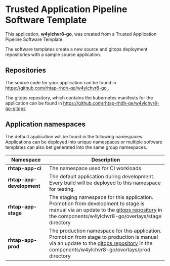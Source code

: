 # Trusted Application Pipeline Software Template

This application, **w4ylchvr8-go**, was created from a Trusted Application Pipeline Software Template.

The software templates create a new source and gitops deployment repositories with a sample source application. 

## Repositories

The source code for your application can be found in [https://github.com/rhtap-rhdh-qe/w4ylchvr8-go ](https://github.com/rhtap-rhdh-qe/w4ylchvr8-go ).
 
The gitops repository, which contains the kubernetes manifests for the application can be found in 
[https://github.com/rhtap-rhdh-qe/w4ylchvr8-go-gitops ](https://github.com/rhtap-rhdh-qe/w4ylchvr8-go-gitops ) 

## Application namespaces 

The default application will be found in the following namespaces. Applications can be deployed into unique namespaces or multiple software templates can also bet generated into the same group namespaces.  

|  Namespace   |  Description   |  
| -------- | -------- |
| **rhtap-app-ci** | The namespace used for CI workloads |
| **rhtap-app-development** | The default application during development. Every build will be deployed to this namespace for testing. |
| **rhtap-app-stage** | The staging namespace for this application. Promotion from development to stage is manual via an update to the [gitops repository](https://github.com/rhtap-rhdh-qe/w4ylchvr8-go-gitops ) in the components/w4ylchvr8-go/overlays/stage directory |
| **rhtap-app-prod** | The production namespace for this application. Promotion from stage to production is manual via an update to the [gitops repository](https://github.com/rhtap-rhdh-qe/w4ylchvr8-go-gitops ) in the components/w4ylchvr8-go/overlays/prod directory |